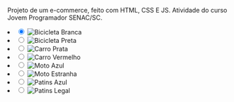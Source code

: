 Projeto de um e-commerce, feito com HTML, CSS E JS.
Atividade do curso Jovem Programador SENAC/SC.




















<li>
                    <input type="radio" id="slide1" name="slide" checked>
                    <label for="slide1"></label>
                    <img src="../img/bicicleta_branca.webp" alt="Bicicleta Branca">
                </li>
                <li>
                    <input type="radio" id="slide2" name="slide">
                    <label for="slide2"></label>
                    <img src="../img/bicicleta_preta.webp" alt="Bicicleta Preta">
                </li>
                <li>
                    <input type="radio" id="slide3" name="slide">
                    <label for="slide3"></label>
                    <img src="../img/carro_prata.webp" alt="Carro Prata">
                </li>
                <li>
                    <input type="radio" id="slide4" name="slide">
                    <label for="slide4"></label>
                    <img src="../img/carro_vermelho.webp" alt="Carro Vermelho">
                </li>
                <li>
                    <input type="radio" id="slide5" name="slide">
                    <label for="slide5"></label>
                    <img src="../img/moto_azul.jfif" alt="Moto Azul">
                </li>
                <li>
                    <input type="radio" id="slide6" name="slide">
                    <label for="slide6"></label>
                    <img src="../img/moto_estranha.jfif" alt="Moto Estranha">
                </li>
                <li>
                    <input type="radio" id="slide7" name="slide">
                    <label for="slide7"></label>
                    <img src="../img/patins_azul.jfif" alt="Patins Azul">
                </li>
                <li>
                    <input type="radio" id="slide8" name="slide">
                    <label for="slide8"></label>
                    <img src="../img/patins_legal.jfif" alt="Patins Legal">
                </li>